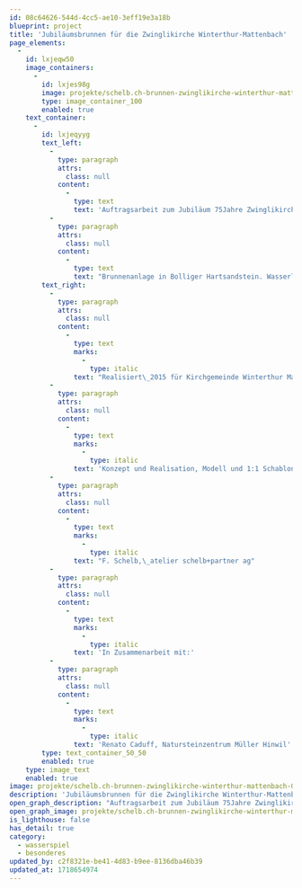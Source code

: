 ```yaml
---
id: 08c64626-544d-4cc5-ae10-3eff19e3a18b
blueprint: project
title: 'Jubiläumsbrunnen für die Zwinglikirche Winterthur-Mattenbach'
page_elements:
  -
    id: lxjeqw50
    image_containers:
      -
        id: lxjes98g
        image: projekte/schelb.ch-brunnen-zwinglikirche-winterthur-mattenbach-0.jpg
        type: image_container_100
        enabled: true
    text_container:
      -
        id: lxjeqyyg
        text_left:
          -
            type: paragraph
            attrs:
              class: null
            content:
              -
                type: text
                text: 'Auftragsarbeit zum Jubiläum 75Jahre Zwinglikirche'
          -
            type: paragraph
            attrs:
              class: null
            content:
              -
                type: text
                text: "Brunnenanlage in Bolliger Hartsandstein. Wasserläufe und Becken mit Mäandern, Wirbelstrasse, gegenläufiger Spirale.\_Freistehender Zulauf in Edelstahl"
        text_right:
          -
            type: paragraph
            attrs:
              class: null
            content:
              -
                type: text
                marks:
                  -
                    type: italic
                text: "Realisiert\_2015 für Kirchgemeinde Winterthur Mattenbach"
          -
            type: paragraph
            attrs:
              class: null
            content:
              -
                type: text
                marks:
                  -
                    type: italic
                text: 'Konzept und Realisation, Modell und 1:1 Schablonen:'
          -
            type: paragraph
            attrs:
              class: null
            content:
              -
                type: text
                marks:
                  -
                    type: italic
                text: "F. Schelb,\_atelier schelb+partner ag"
          -
            type: paragraph
            attrs:
              class: null
            content:
              -
                type: text
                marks:
                  -
                    type: italic
                text: 'In Zusammenarbeit mit:'
          -
            type: paragraph
            attrs:
              class: null
            content:
              -
                type: text
                marks:
                  -
                    type: italic
                text: 'Renato Caduff, Natursteinzentrum Müller Hinwil'
        type: text_container_50_50
        enabled: true
    type: image_text
    enabled: true
image: projekte/schelb.ch-brunnen-zwinglikirche-winterthur-mattenbach-0.jpg
description: 'Jubiläumsbrunnen für die Zwinglikirche Winterthur-Mattenbach'
open_graph_description: "Auftragsarbeit zum Jubiläum 75Jahre Zwinglikirche. Brunnenanlage in Bolliger Hartsandstein. Wasserläufe und Becken mit Mäandern, Wirbelstrasse, gegenläufiger Spirale.\_Freistehender Zulauf in Edelstahl"
open_graph_image: projekte/schelb.ch-brunnen-zwinglikirche-winterthur-mattenbach-0.jpg
is_lighthouse: false
has_detail: true
category:
  - wasserspiel
  - besonderes
updated_by: c2f8321e-be41-4d83-b9ee-8136dba46b39
updated_at: 1718654974
---
```

